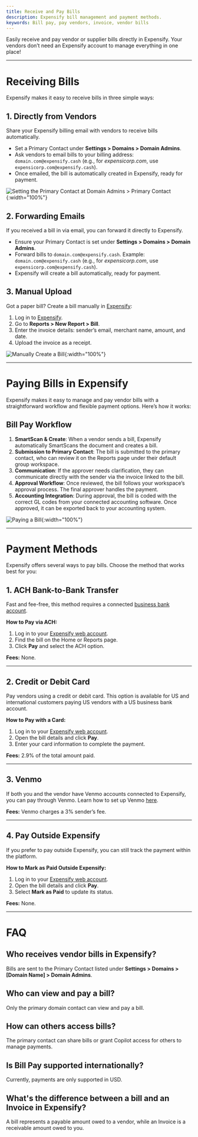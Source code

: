 ```yaml
---
title: Receive and Pay Bills
description: Expensify bill management and payment methods.
keywords: Bill pay, pay vendors, invoice, vendor bills
---
```


<div id="expensify-classic" markdown="1">

Easily receive and pay vendor or supplier bills directly in Expensify. Your vendors don’t need an Expensify account to manage everything in one place!

---

# Receiving Bills

Expensify makes it easy to receive bills in three simple ways:  

## 1. Directly from Vendors  
Share your Expensify billing email with vendors to receive bills automatically.  

- Set a Primary Contact under **Settings > Domains > Domain Admins**.  
- Ask vendors to email bills to your billing address: `domain.com@expensify.cash` (e.g., for *expensicorp.com*, use `expensicorp.com@expensify.cash`).  
- Once emailed, the bill is automatically created in Expensify, ready for payment.  

![Setting the Primary Contact at Domain Admins > Primary Contact](https://help.expensify.com/assets/images/OldDot%20-%20Create%20%26%20Pay%20Bills%201.png){:width="100%"}

## 2. Forwarding Emails  
If you received a bill in via email, you can forward it directly to Expensify.  

- Ensure your Primary Contact is set under **Settings > Domains > Domain Admins**.  
- Forward bills to `domain.com@expensify.cash`. Example: `domain.com@expensify.cash` (e.g., for *expensicorp.com*, use `expensicorp.com@expensify.cash`).  
- Expensify will create a bill automatically, ready for payment.  

## 3. Manual Upload  
Got a paper bill? Create a bill manually in [Expensify](https://www.expensify.com/):  

1. Log in to [Expensify](https://www.expensify.com).  
2. Go to **Reports > New Report > Bill**.  
3. Enter the invoice details: sender’s email, merchant name, amount, and date.  
4. Upload the invoice as a receipt. 

![Manually Create a Bill](https://help.expensify.com/assets/images/OldDot%20-%20Create%20%26%20Pay%20Bills%202.png){:width="100%"}

---

# Paying Bills in Expensify

Expensify makes it easy to manage and pay vendor bills with a straightforward workflow and flexible payment options. Here’s how it works: 

## Bill Pay Workflow  

1. **SmartScan & Create**: When a vendor sends a bill, Expensify automatically SmartScans the document and creates a bill.  
2. **Submission to Primary Contact**: The bill is submitted to the primary contact, who can review it on the Reports page under their default group workspace.  
3. **Communication**: If the approver needs clarification, they can communicate directly with the sender via the invoice linked to the bill.  
4. **Approval Workflow**: Once reviewed, the bill follows your workspace’s approval process. The final approver handles the payment.  
5. **Accounting Integration**: During approval, the bill is coded with the correct GL codes from your connected accounting software. Once approved, it can be exported back to your accounting system. 

![Paying a Bill](https://help.expensify.com/assets/images/OldDot%20-%20Create%20%26%20Pay%20Bills%203.png){:width="100%"}

---

# Payment Methods  

Expensify offers several ways to pay bills. Choose the method that works best for you: 

## 1. ACH Bank-to-Bank Transfer  

Fast and fee-free, this method requires a connected [business bank account](https://help.expensify.com/articles/expensify-classic/bank-accounts-and-payments/bank-accounts/Connect-US-Business-Bank-Account).  

**How to Pay via ACH:**  
1. Log in to your [Expensify web account](https://www.expensify.com/).  
2. Find the bill on the Home or Reports page.  
3. Click **Pay** and select the ACH option.  

**Fees:** None.  

---

## 2. Credit or Debit Card  

Pay vendors using a credit or debit card. This option is available for US and international customers paying US vendors with a US business bank account.  

**How to Pay with a Card:**  
1. Log in to your [Expensify web account](https://www.expensify.com/).  
2. Open the bill details and click **Pay**.  
3. Enter your card information to complete the payment.  

**Fees:** 2.9% of the total amount paid.  

---

## 3. Venmo  

If both you and the vendor have Venmo accounts connected to Expensify, you can pay through Venmo. Learn how to set up Venmo [here](https://help.expensify.com/articles/expensify-classic/bank-accounts-and-payments/Third-Party-Payments#setting-up-third-party-payments).  

**Fees:** Venmo charges a 3% sender’s fee.  

---

## 4. Pay Outside Expensify  

If you prefer to pay outside Expensify, you can still track the payment within the platform.  

**How to Mark as Paid Outside Expensify:**  
1. Log in to your [Expensify web account](https://www.expensify.com/).  
2. Open the bill details and click **Pay**.  
3. Select **Mark as Paid** to update its status.  

**Fees:** None.  

---

# FAQ

## Who receives vendor bills in Expensify?

Bills are sent to the Primary Contact listed under **Settings > Domains > [Domain Name] > Domain Admins**.

## Who can view and pay a bill?

Only the primary domain contact can view and pay a bill.

## How can others access bills?

The primary contact can share bills or grant Copilot access for others to manage payments.

## Is Bill Pay supported internationally?

Currently, payments are only supported in USD.

</div>

## What's the difference between a bill and an Invoice in Expensify?

A bill represents a payable amount owed to a vendor, while an Invoice is a receivable amount owed to you.
